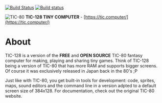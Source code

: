 [![Build Status](https://travis-ci.org/nesbox/TIC-80.svg?branch=master)](https://travis-ci.org/nesbox/TIC-80)
[![Build status](https://ci.appveyor.com/api/projects/status/1pflw77cjd8mqggb/branch/master?svg=true)](https://ci.appveyor.com/project/nesbox/tic-80)

![TIC-80](https://tic.computer/img/logo64.png)
**TIC-128 TINY COMPUTER** - [https://tic.computer/](https://tic.computer/)

# About
TIC-128 is a version of the **FREE** and **OPEN SOURCE** TIC-80 fantasy computer for making, playing and sharing tiny games.
Think of TIC-128 being a version of TIC-80 that has more RAM and supports bigger screens. Of course it was exclusively released in Japan back in the 80's ;P

Just like with TIC-80, you get built-in tools for development: code, sprites, maps, sound editors and the command line in a version adpted to a default screen size of 384x128.
For documentation, check out the original TIC-80 website.

